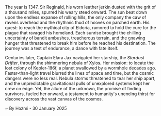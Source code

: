 
The year is 1347.  Sir Reginald, his worn leather jerkin dusted with the grit of a thousand miles, spurred his weary steed onward.  The sun beat down upon the endless expanse of rolling hills, the only company the caw of ravens overhead and the rhythmic thud of hooves on parched earth.  His quest: to reach the mythical city of Eldoria, rumored to hold the cure for the plague that ravaged his homeland.  Each sunrise brought the chilling uncertainty of bandit ambushes, treacherous terrain, and the gnawing hunger that threatened to break him before he reached his destination.  The journey was a test of endurance, a dance with fate itself.

Centuries later, Captain Elara Jax navigated her starship, the *Stardust Drifter*, through the shimmering nebula of Xylos.  Her mission: to locate the lost colony of Kepler-186f, a planet swallowed by a wormhole decades ago.  Faster-than-light travel blurred the lines of space and time, but the cosmic dangers were no less real.  Nebula storms threatened to tear her ship apart, and the unpredictable gravitational pulls of unexplored systems kept her crew on edge. Yet, the allure of the unknown, the promise of finding survivors, fueled her onward, a testament to humanity's unending thirst for discovery across the vast canvas of the cosmos.

~ By Hozmi - 30 January 2025

